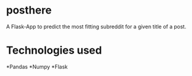 # posthere
 A Flask-App to predict the most fitting subreddit for a given title of
 a post.


 # Technologies used

 *Pandas
 *Numpy
 *Flask
 
